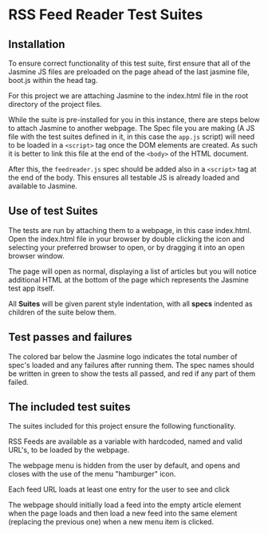 # RSS Feed Reader Test Suites

## Installation

To ensure correct functionality of this test suite, first ensure that all of the Jasmine JS files are preloaded on the page ahead of the last jasmine file, boot.js within the head tag.

For this project we are attaching Jasmine to the index.html file in the root directory of the project files.

While the suite is pre-installed for you in this instance, there are steps below to attach Jasmine to another webpage.
The Spec file you are making (A JS file with the test suites defined in it, in this case the `app.js` script) will need to be loaded in a `<script>` tag once the DOM elements are created. As such it is better to link this file at the end of the `<body>` of the HTML document.

After this, the `feedreader.js` spec should be added also in a `<script>` tag at the end of the body. This ensures all testable JS is already loaded and available to Jasmine.

## Use of test Suites

The tests are run by attaching them to a webpage, in this case index.html. Open the index.html file in your browser by double clicking the icon and selecting your preferred browser to open, or by dragging it into an open browser window.

The page will open as normal, displaying a list of articles but you will notice additional HTML at the bottom of the page which represents the Jasmine test app itself.

All __Suites__ will be given parent style indentation, with all __specs__ indented as children of the suite below them.

## Test passes and failures

The colored bar below the Jasmine logo indicates the total number of spec's loaded and any failures after running them. The spec names should be written in green to show the tests all passed, and red if any part of them failed.

## The included test suites

The suites included for this project ensure the following functionality.

RSS Feeds are available as a variable with hardcoded, named and valid URL's, to be loaded by the webpage.

The webpage menu is hidden from the user by default, and opens and closes with the use of the menu "hamburger" icon.

Each feed URL loads at least one entry for the user to see and click

The webpage should initially load a feed into the empty article element when the page loads and then load a new feed into the same element (replacing the previous one) when a new menu item is clicked.
